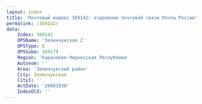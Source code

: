 ```yaml
---
layout: index
title: 'Почтовый индекс 369142: отделение почтовой связи Почты России'
permalink: /369142/
data:
    Index: 369142
    OPSName: 'Зеленчукская 2'
    OPSType: О
    OPSSubm: 369179
    Region: 'Карачаево-Черкесская Республика'
    Autonom: ''
    Area: 'Зеленчукский район'
    City: Зеленчукская
    City1: ''
    ActDate: '20001030'
    IndexOld: ''
---
```

